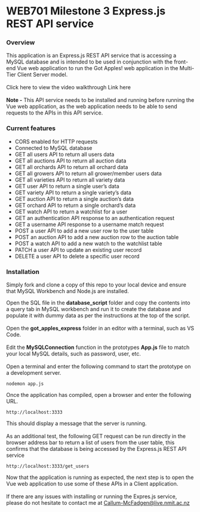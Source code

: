 # WEB701 Milestone 3 Express.js REST API service

### Overview
This application is an Express.js REST API service that is accessing a MySQL database and is intended to be used in conjunction with the front-end Vue web application to run the Got Apples! web application in the Multi-Tier Client Server model.
<br />
<br />
Click here to view the video walkthrough
Link here
<br />
<br />
<b>Note -</b> This API service needs to be installed and running before running the Vue web application, as the web application needs to be able to send requests to the APIs in this API service.

### Current features
<ul>
  <li>CORS enabled for HTTP requests</li>
  <li>Connected to MySQL database</li>
  <li>GET all users API to return all users data</li>
  <li>GET all auctions API to return all auction data</li>
  <li>GET all orchards API to return all orchard data</li>
  <li>GET all growers API to return all grower/member users data</li>
  <li>GET all varieties API to return all variety data</li>
  <li>GET user API to return a single user’s data</li>
  <li>GET variety API to return a single variety’s data</li>
  <li>GET auction API to return a single auction’s data</li>
  <li>GET orchard API to return a single orchard’s data</li>
  <li>GET watch API to return a watchlist for a user</li>
  <li>GET an authentication API response to an authentication request</li>
  <li>GET a username API response to a username match request</li>
  <li>POST a user API to add a new user row to the user table</li>
  <li>POST an auction API to add a new auction row to the auction table</li>
  <li>POST a watch API to add a new watch to the watchlist table</li>
  <li>PATCH a user API to update an existing user record</li>
  <li>DELETE a user API to delete a specific user record</li>
</ul>

### Installation

Simply fork and clone a copy of this repo to your local device and ensure that MySQL Workbench and Node.js are installed.

Open the SQL file in the <b>database_script</b> folder and copy the contents into a query tab in MySQL workbench and run it to create the database and populate it with dummy data as per the instructions at the top of the script.
<br />
<br />
Open the <b>got_apples_express</b> folder in an editor with a terminal, such as VS Code.
<br />
<br />
Edit the <b>MySQLConnection</b> function in the prototypes <b>App.js</b> file to match your local MySQL details, such as password, user, etc.
<br />
<br />
Open a terminal and enter the following command to start the prototype on a development server.
```
nodemon app.js
```
Once the application has compiled, open a browser and enter the following URL. 
```
http://localhost:3333
```
This should display a message that the server is running.
<br />
<br />
As an additional test, the following GET request can be run directly in the browser address bar to return a list of users from the user table, this confirms that the database is being accessed by the Express.js REST API service
```
http://localhost:3333/get_users
```
Now that the application is running as expected, the next step is to open the Vue web application to use some of these APIs in a Client application.
<br />
<br />
If there are any issues with installing or running the Expres.js service, please do not hesitate to contact me at Callum-McFadgen@live.nmit.ac.nz
